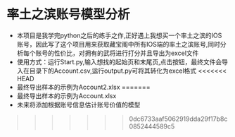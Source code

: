 # 率土之滨账号模型分析
-   本项目是我学完python之后的练手之作,正好遇上我想买一个率土之滨的IOS
账号，因此写了这个项目用来获取藏宝阁中所有IOS端的率土之滨账号,同时分析每个账号的性价比，对拥有的武将进行打分并且导出为excel文件
-   使用方式：运行Start.py,输入想找的起始页和末尾页,点击按钮，最终文件会导入在目录下的Account.csv,运行output.py可将其转化为excel格式
<<<<<<< HEAD
-   最终导出样本的示例为Account2.xlsx
=======
-   最终导出样本的示例为Account.xlsx
-   未来将添加根据账号信息估计账号价值的模型
>>>>>>> 0dc6733aaf5062919dda29f17b8c0852444589c5

